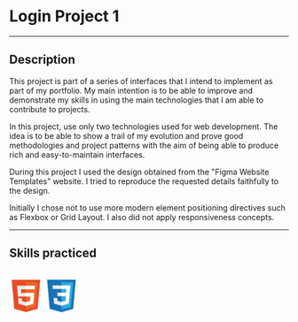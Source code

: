 <h1>Login Project 1</h1>
<hr>
<h2>Description</h2>
<p>This project is part of a series of interfaces that I intend to implement as part of my portfolio. My main intention is to be able to improve and demonstrate my skills in using the main technologies that I am able to contribute to projects.</p>
<p>In this project, use only two technologies used for web development. The idea is to be able to show a trail of my evolution and prove good methodologies and project patterns with the aim of being able to produce rich and easy-to-maintain interfaces.</p>
<p>During this project I used the design obtained from the "Figma Website Templates" website. I tried to reproduce the requested details faithfully to the design.</p>
<p>Initially I chose not to use more modern element positioning directives such as Flexbox or Grid Layout. I also did not apply responsiveness concepts.</p>
<hr>
<h2>Skills practiced</h2>
<div style="display: inline_block"><br>
  <img align="center" alt="AND-HTML" height="60" width="60" src="https://raw.githubusercontent.com/devicons/devicon/master/icons/html5/html5-original.svg">
  <img align="center" alt="AND-CSS" height="60" width="60" src="https://raw.githubusercontent.com/devicons/devicon/master/icons/css3/css3-original.svg">
</div>
<img align="center" src="">
